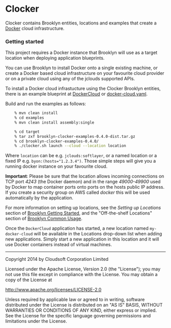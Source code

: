 Clocker
=======

Clocker contains Brooklyn entities, locations and examples that create a [Docker](http://www.docker.io) cloud infrastructure.

### Getting started

This project requires a Docker instance that Brooklyn will use as a target location when deploying application blueprints. 

You can use Brooklyn to install Docker onto a single existing machine, or create a Docker based cloud infrastructure on
your favourite cloud provider or on a private cloud using any of the jclouds supported APIs.

To install a Docker cloud infrastucture using the Clocker Brooklyn entities, there is an example blueprint at
[DockerCloud](https://raw.githubusercontent.com/brooklyncentral/clocker/master/examples/src/main/java/brooklyn/clocker/example/DockerCloud.java)
or [docker-cloud.yaml](https://raw.githubusercontent.com/brooklyncentral/clocker/master/examples/src/main/assembly/files/blueprints/docker-cloud.yaml).

Build and run the examples as follows:

```Bash
    % mvn clean install
    % cd examples
    % mvn clean install assembly:single

    % cd target
    % tar zxf brooklyn-clocker-examples-0.4.0-dist.tar.gz
    % cd brooklyn-clocker-examples-0.4.0/
    % ./clocker.sh launch --cloud --location location
```

Where `location` can be e.g. `jclouds:softlayer`, or a named location or a fixed IP e.g. `byon:(hosts="1.2.3.4")`. Those
simple steps will give you a running docker instance on your favourite cloud.

**Important**: Please be sure that the location allows incoming connections on TCP port *4243* (the Docker daemon) and in
the range *49000-49900* used by Docker to map container ports onto ports on the hosts public IP address. If you create a
security group on AWS called _docker_ this will be used automatically by the application.

For more information on setting up locations, see the _Setting up Locations_ section of
[Brooklyn Getting Started](http://brooklyncentral.github.io/use/guide/quickstart/index.html), and the "Off-the-shelf
Locations" section of [Brooklyn Common Usage](http://brooklyncentral.github.io/use/guide/defining-applications/common-usage.html).

Once the `DockerCloud`  application has started, a new location named `my-docker-cloud` will be
available in the Locations drop-down list when adding new applications. Simply start a new application in this location
and it will use Docker containers instead of virtual machines.

----
Copyright 2014 by Cloudsoft Corporation Limited

Licensed under the Apache License, Version 2.0 (the "License");
you may not use this file except in compliance with the License.
You may obtain a copy of the License at

http://www.apache.org/licenses/LICENSE-2.0

Unless required by applicable law or agreed to in writing, software
distributed under the License is distributed on an "AS IS" BASIS,
WITHOUT WARRANTIES OR CONDITIONS OF ANY KIND, either express or implied.
See the License for the specific language governing permissions and
limitations under the License.
